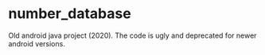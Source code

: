 # number_database

Old android java project (2020). The code is ugly and deprecated for newer android versions.
